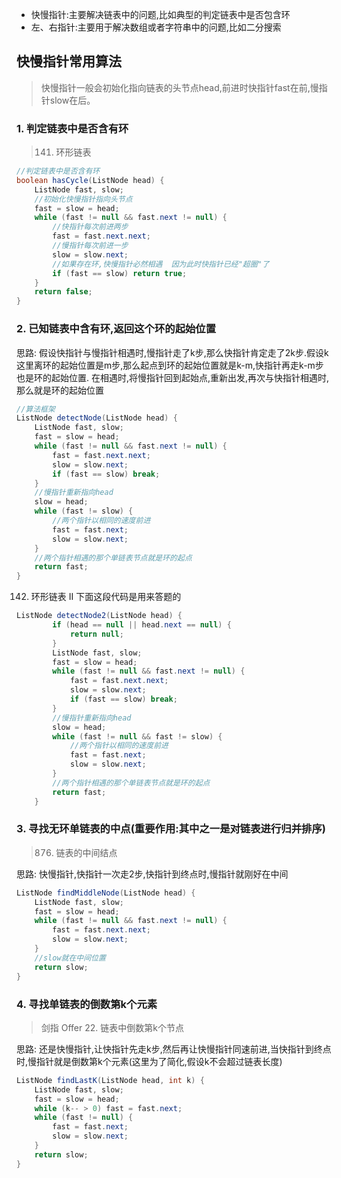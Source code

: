 
- 快慢指针:主要解决链表中的问题,比如典型的判定链表中是否包含环
- 左、右指针:主要用于解决数组或者字符串中的问题,比如二分搜索

## 快慢指针常用算法

> 快慢指针一般会初始化指向链表的头节点head,前进时快指针fast在前,慢指针slow在后。

### 1. 判定链表中是否含有环

> 141. 环形链表

```java
//判定链表中是否含有环
boolean hasCycle(ListNode head) {
    ListNode fast, slow;
    //初始化快慢指针指向头节点
    fast = slow = head;
    while (fast != null && fast.next != null) {
        //快指针每次前进两步
        fast = fast.next.next;
        //慢指针每次前进一步
        slow = slow.next;
        //如果存在环,快慢指针必然相遇  因为此时快指针已经"超圈"了
        if (fast == slow) return true;
    }
    return false;
}
```

### 2. 已知链表中含有环,返回这个环的起始位置

思路: 假设快指针与慢指针相遇时,慢指针走了k步,那么快指针肯定走了2k步.假设k这里离环的起始位置是m步,那么起点到环的起始位置就是k-m,快指针再走k-m步也是环的起始位置.
在相遇时,将慢指针回到起始点,重新出发,再次与快指针相遇时,那么就是环的起始位置

```java
//算法框架
ListNode detectNode(ListNode head) {
	ListNode fast, slow;
	fast = slow = head;
	while (fast != null && fast.next != null) {
		fast = fast.next.next;
		slow = slow.next;
		if (fast == slow) break;
	}
	//慢指针重新指向head
	slow = head;
	while (fast != slow) {
		//两个指针以相同的速度前进
		fast = fast.next;
		slow = slow.next;
	}
	//两个指针相遇的那个单链表节点就是环的起点
	return fast;
}
```

142. 环形链表 II   下面这段代码是用来答题的
```java
ListNode detectNode2(ListNode head) {
        if (head == null || head.next == null) {
            return null;
        }
        ListNode fast, slow;
        fast = slow = head;
        while (fast != null && fast.next != null) {
            fast = fast.next.next;
            slow = slow.next;
            if (fast == slow) break;
        }
        //慢指针重新指向head
        slow = head;
        while (fast != null && fast != slow) {
            //两个指针以相同的速度前进
            fast = fast.next;
            slow = slow.next;
        }
        //两个指针相遇的那个单链表节点就是环的起点
        return fast;
    }
```

### 3. 寻找无环单链表的中点(重要作用:其中之一是对链表进行归并排序)

> 876. 链表的中间结点

思路: 快慢指针,快指针一次走2步,快指针到终点时,慢指针就刚好在中间

```java
ListNode findMiddleNode(ListNode head) {
	ListNode fast, slow;
	fast = slow = head;
	while (fast != null && fast.next != null) {
		fast = fast.next.next;
		slow = slow.next;
	}
	//slow就在中间位置
	return slow;
}
```

### 4. 寻找单链表的倒数第k个元素

> 剑指 Offer 22. 链表中倒数第k个节点

思路: 还是快慢指针,让快指针先走k步,然后再让快慢指针同速前进,当快指针到终点时,慢指针就是倒数第k个元素(这里为了简化,假设k不会超过链表长度)

```java
ListNode findLastK(ListNode head, int k) {
	ListNode fast, slow;
	fast = slow = head;
	while (k-- > 0) fast = fast.next;
	while (fast != null) {
		fast = fast.next;
		slow = slow.next;
	}
	return slow;
}
```
